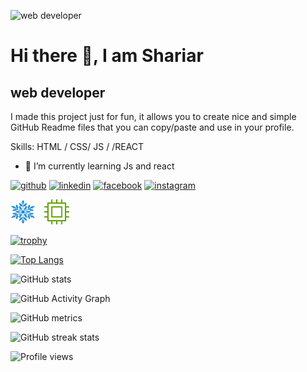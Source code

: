 ![web developer](https://avatars.githubusercontent.com/u/89766922?v=4)
# Hi there 👋, I am Shariar
## web developer


I made this project just for fun, it allows you to create nice and simple GitHub Readme files that you can copy/paste and use in your profile.

Skills: HTML / CSS/ JS / /REACT 

- 🌱 I’m currently learning Js and react 


[<img src='https://cdn.jsdelivr.net/npm/simple-icons@3.0.1/icons/github.svg' alt='github' height='40'>](https://github.com/shariarHossain23)  [<img src='https://cdn.jsdelivr.net/npm/simple-icons@3.0.1/icons/linkedin.svg' alt='linkedin' height='40'>](https://www.linkedin.com/in/shariar-hossain-134b431a1/)  [<img src='https://cdn.jsdelivr.net/npm/simple-icons@3.0.1/icons/facebook.svg' alt='facebook' height='40'>](https://www.facebook.com/sh.shariar17)  [<img src='https://cdn.jsdelivr.net/npm/simple-icons@3.0.1/icons/instagram.svg' alt='instagram' height='40'>](https://www.instagram.com/shariar1723/)  

<a href='https://archiveprogram.github.com/'><img src='https://raw.githubusercontent.com/acervenky/animated-github-badges/master/assets/acbadge.gif' width='40' height='40'></a> <a href='https://docs.github.com/en/developers'><img src='https://raw.githubusercontent.com/acervenky/animated-github-badges/master/assets/devbadge.gif' width='40' height='40'></a> 

[![trophy](https://github-profile-trophy.vercel.app/?username=shariarHossain23)](https://github.com/ryo-ma/github-profile-trophy)

[![Top Langs](https://github-readme-stats.vercel.app/api/top-langs/?username=shariarHossain23)](https://github.com/anuraghazra/github-readme-stats)

![GitHub stats](https://github-readme-stats.vercel.app/api?username=shariarHossain23&show_icons=true)  

![GitHub Activity Graph](https://activity-graph.herokuapp.com/graph?username=shariarHossain23)  

![GitHub metrics](https://metrics.lecoq.io/shariarHossain23)  

![GitHub streak stats](https://github-readme-streak-stats.herokuapp.com/?user=shariarHossain23)  

![Profile views](https://gpvc.arturio.dev/shariarHossain23)  

